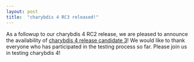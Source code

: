 ```yaml
---
layout: post
title:  "charybdis 4 RC3 released!"
---
```


As a followup to our charybdis 4 RC2 release, we are pleased to announce the availability of [charybdis 4 release candidate 3](http://distfiles.charybdis.io/charybdis-4-rc3.tar.bz2)!
We would like to thank everyone who has participated in the testing process so far.  Please join us in testing charybdis 4!
